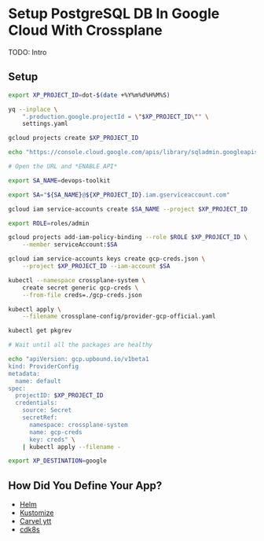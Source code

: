 # Setup PostgreSQL DB In Google Cloud With Crossplane

TODO: Intro

## Setup

```bash
export XP_PROJECT_ID=dot-$(date +%Y%m%d%H%M%S)

yq --inplace \
    ".production.google.projectId = \"$XP_PROJECT_ID\"" \
    settings.yaml

gcloud projects create $XP_PROJECT_ID

echo "https://console.cloud.google.com/apis/library/sqladmin.googleapis.com?project=$XP_PROJECT_ID"

# Open the URL and *ENABLE API*

export SA_NAME=devops-toolkit

export SA="${SA_NAME}@${XP_PROJECT_ID}.iam.gserviceaccount.com"

gcloud iam service-accounts create $SA_NAME --project $XP_PROJECT_ID

export ROLE=roles/admin

gcloud projects add-iam-policy-binding --role $ROLE $XP_PROJECT_ID \
    --member serviceAccount:$SA

gcloud iam service-accounts keys create gcp-creds.json \
    --project $XP_PROJECT_ID --iam-account $SA

kubectl --namespace crossplane-system \
    create secret generic gcp-creds \
    --from-file creds=./gcp-creds.json

kubectl apply \
    --filename crossplane-config/provider-gcp-official.yaml

kubectl get pkgrev

# Wait until all the packages are healthy

echo "apiVersion: gcp.upbound.io/v1beta1
kind: ProviderConfig
metadata:
  name: default
spec:
  projectID: $XP_PROJECT_ID
  credentials:
    source: Secret
    secretRef:
      namespace: crossplane-system
      name: gcp-creds
      key: creds" \
    | kubectl apply --filename -

export XP_DESTINATION=google
```

## How Did You Define Your App?

* [Helm](crossplane-helm.md)
* [Kustomize](crossplane-kustomize.md)
* [Carvel ytt](crossplane-carvel.md)
* [cdk8s](crossplane-cdk8s.md)